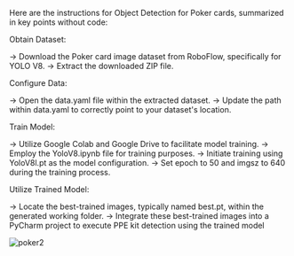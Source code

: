 Here are the instructions for Object Detection for Poker cards, summarized in key points without code:

Obtain Dataset:

-> Download the Poker card image dataset from RoboFlow, specifically for YOLO V8. -> Extract the downloaded ZIP file.

Configure Data:

-> Open the data.yaml file within the extracted dataset. -> Update the path within data.yaml to correctly point to your dataset's location.

Train Model:

-> Utilize Google Colab and Google Drive to facilitate model training. -> Employ the YoloV8.ipynb file for training purposes. -> Initiate training using YoloV8l.pt as the model configuration. -> Set epoch to 50 and imgsz to 640 during the training process.

Utilize Trained Model:

-> Locate the best-trained images, typically named best.pt, within the generated working folder. -> Integrate these best-trained images into a PyCharm project to execute PPE kit detection using the trained model



![poker2](https://github.com/Udayr777/Computer-Vision/assets/18031941/b4c1ee05-c0d6-4f0b-ae69-993d09456725)


